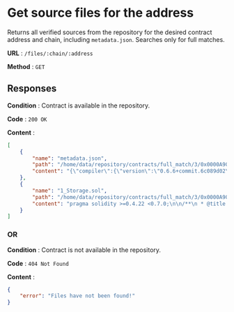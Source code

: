 # Get source files for the address

Returns all verified sources from the repository for the desired contract address and chain, including `metadata.json`. Searches only for full matches.

**URL** : `/files/:chain/:address`

**Method** : `GET`

## Responses

**Condition** : Contract is available in the repository.

**Code** : `200 OK`

**Content** : 

```json
[
    {
        "name": "metadata.json",
        "path": "/home/data/repository/contracts/full_match/3/0x0000A906D248Cc99FB8CB296C8Ad8C6Df05431c9/metadata.json",
        "content": "{\"compiler\":{\"version\":\"0.6.6+commit.6c089d02\"},\"language\":\"Solidity\",\"output\":{\"abi\":[{\"inputs\":[],\"name\":\"retreive\",\"outputs\":[{\"internalType\":\"uint256\",\"name\":\"\",\"type\":\"uint256\"}],\"stateMutability\":\"view\",\"type\":\"function\"},{\"inputs\":[{\"internalType\":\"uint256\",\"name\":\"num\",\"type\":\"uint256\"}],\"name\":\"store\",\"outputs\":[],\"stateMutability\":\"nonpayable\",\"type\":\"function\"}],\"devdoc\":{\"details\":\"Store & retreive value in a variable\",\"methods\":{\"retreive()\":{\"details\":\"Return value \",\"returns\":{\"_0\":\"value of 'number'\"}},\"store(uint256)\":{\"details\":\"Store value in variable\",\"params\":{\"num\":\"value to store\"}}},\"title\":\"Storage\"},\"userdoc\":{\"methods\":{}}},\"settings\":{\"compilationTarget\":{\"browser/1_Storage.sol\":\"Storage\"},\"evmVersion\":\"istanbul\",\"libraries\":{},\"metadata\":{\"bytecodeHash\":\"ipfs\"},\"optimizer\":{\"enabled\":true,\"runs\":200},\"remappings\":[]},\"sources\":{\"browser/1_Storage.sol\":{\"keccak256\":\"0xaedc7086ad8503907209f50bac1e4dc6c2eca2ed41b15d03740fea748ea3f88e\",\"urls\":[\"bzz-raw://4bc331951c25951321cb29abbd689eb3af669530222c6bb2d45ff45334ee83a7\",\"dweb:/ipfs/QmWb1NQ6Pw8ZLMFX8uDjMyftgcEieT9iP2TvWisPhjN3U2\"]}},\"version\":1}"
    },
    {
        "name": "1_Storage.sol",
        "path": "/home/data/repository/contracts/full_match/3/0x0000A906D248Cc99FB8CB296C8Ad8C6Df05431c9/sources/browser/1_Storage.sol",
        "content": "pragma solidity >=0.4.22 <0.7.0;\n\n/**\n * @title Storage\n * @dev Store & retreive value in a variable\n */\ncontract Storage {\n\n    uint256 number;\n\n    /**\n     * @dev Store value in variable\n     * @param num value to store\n     */\n    function store(uint256 num) public {\n        number = num;\n    }\n\n    /**\n     * @dev Return value \n     * @return value of 'number'\n     */\n    function retreive() public view returns (uint256){\n        return number;\n    }\n}"
    }
]
```

### OR

**Condition** : Contract is not available in the repository.

**Code** : `404 Not Found`

**Content** : 
```json
{
    "error": "Files have not been found!"
}
```